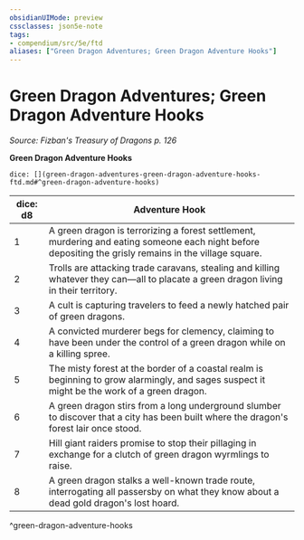 ```yaml
---
obsidianUIMode: preview
cssclasses: json5e-note
tags:
- compendium/src/5e/ftd
aliases: ["Green Dragon Adventures; Green Dragon Adventure Hooks"]
---
```

# Green Dragon Adventures; Green Dragon Adventure Hooks
*Source: Fizban's Treasury of Dragons p. 126* 

**Green Dragon Adventure Hooks**

`dice: [](green-dragon-adventures-green-dragon-adventure-hooks-ftd.md#^green-dragon-adventure-hooks)`

| dice: d8 | Adventure Hook |
|----------|----------------|
| 1 | A green dragon is terrorizing a forest settlement, murdering and eating someone each night before depositing the grisly remains in the village square. |
| 2 | Trolls are attacking trade caravans, stealing and killing whatever they can—all to placate a green dragon living in their territory. |
| 3 | A cult is capturing travelers to feed a newly hatched pair of green dragons. |
| 4 | A convicted murderer begs for clemency, claiming to have been under the control of a green dragon while on a killing spree. |
| 5 | The misty forest at the border of a coastal realm is beginning to grow alarmingly, and sages suspect it might be the work of a green dragon. |
| 6 | A green dragon stirs from a long underground slumber to discover that a city has been built where the dragon's forest lair once stood. |
| 7 | Hill giant raiders promise to stop their pillaging in exchange for a clutch of green dragon wyrmlings to raise. |
| 8 | A green dragon stalks a well-known trade route, interrogating all passersby on what they know about a dead gold dragon's lost hoard. |
^green-dragon-adventure-hooks